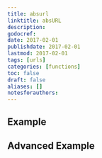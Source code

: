 ```yaml
---
title: absurl
linktitle: absURL
description:
godocref:
date: 2017-02-01
publishdate: 2017-02-01
lastmod: 2017-02-01
tags: [urls]
categories: [functions]
toc: false
draft: false
aliases: []
notesforauthors:
---
```


## Example

## Advanced Example

